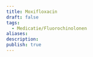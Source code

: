```yaml
---
title: Moxifloxacin
draft: false
tags:
  - Medicatie/Fluorochinolonen
aliases: 
description: 
publish: true
---
```

